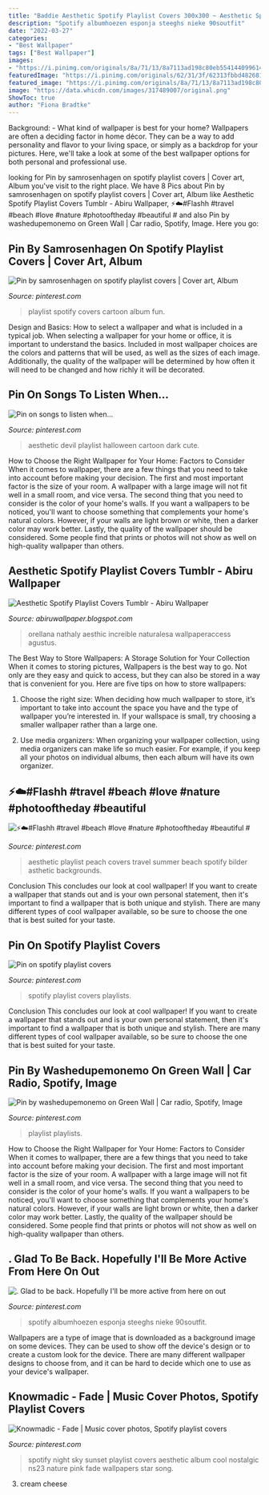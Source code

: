 ```yaml
---
title: "Baddie Aesthetic Spotify Playlist Covers 300x300 ~ Aesthetic Spotify Playlist Covers Tumblr"
description: "Spotify albumhoezen esponja steeghs nieke 90soutfit"
date: "2022-03-27"
categories:
- "Best Wallpaper"
tags: ["Best Wallpaper"]
images:
- "https://i.pinimg.com/originals/8a/71/13/8a7113ad198c80eb5541440996148e21.jpg"
featuredImage: "https://i.pinimg.com/originals/62/31/3f/62313fbbd4826815d6ecb66c4fbbbc86.png"
featured_image: "https://i.pinimg.com/originals/8a/71/13/8a7113ad198c80eb5541440996148e21.jpg"
image: "https://data.whicdn.com/images/317489007/original.png"
ShowToc: true
author: "Fiona Bradtke"
---
```



Background: - What kind of wallpaper is best for your home?
Wallpapers are often a deciding factor in home décor. They can be a way to add personality and flavor to your living space, or simply as a backdrop for your pictures. Here, we'll take a look at some of the best wallpaper options for both personal and professional use.

	

		
looking for Pin by samrosenhagen on spotify playlist covers | Cover art, Album you've visit to the right place. We have 8 Pics about Pin by samrosenhagen on spotify playlist covers | Cover art, Album like Aesthetic Spotify Playlist Covers Tumblr - Abiru Wallpaper, ⚡️☁️#Flashh #travel #beach #love #nature #photooftheday #beautiful # and also Pin by washedupemonemo on Green Wall | Car radio, Spotify, Image. Here you go:
		
    
## Pin By Samrosenhagen On Spotify Playlist Covers | Cover Art, Album

<img loading=lazy src="https://i.pinimg.com/originals/dc/38/99/dc389950444a7cdd7557afc95cb9403e.png" onerror="this.onerror=null;this.src='https://tse3.mm.bing.net/th?id=OIP.DDt1rPx7wv4sMjs2wRfCKgHaNL&amp;pid=15.1';" alt="Pin by samrosenhagen on spotify playlist covers | Cover art, Album">

_Source: pinterest.com_

>playlist spotify covers cartoon album fun. 

	

Design and Basics: How to select a wallpaper and what is included in a typical job.
When selecting a wallpaper for your home or office, it is important to understand the basics. Included in most wallpaper choices are the colors and patterns that will be used, as well as the sizes of each image. Additionally, the quality of the wallpaper will be determined by how often it will need to be changed and how richly it will be decorated.

    
## Pin On Songs To Listen When...

<img loading=lazy src="https://i.pinimg.com/736x/f7/29/1e/f7291e88b675a76fd1d71b7bf36a6324.jpg" onerror="this.onerror=null;this.src='https://tse1.mm.bing.net/th?id=OIP.5C2mPjvIFvKi_JRkhL2rugHaGt&amp;pid=15.1';" alt="Pin on songs to listen when...">

_Source: pinterest.com_

>aesthetic devil playlist halloween cartoon dark cute. 

	

How to Choose the Right Wallpaper for Your Home: Factors to Consider
When it comes to wallpaper, there are a few things that you need to take into account before making your decision. The first and most important factor is the size of your room. A wallpaper with a large image will not fit well in a small room, and vice versa. 
The second thing that you need to consider is the color of your home's walls. If you want a wallpapers to be noticed, you'll want to choose something that complements your home's natural colors. However, if your walls are light brown or white, then a darker color may work better. 
Lastly, the quality of the wallpaper should be considered. Some people find that prints or photos will not show as well on high-quality wallpaper than others.

    
## Aesthetic Spotify Playlist Covers Tumblr - Abiru Wallpaper

<img loading=lazy src="https://wi.wallpapertip.com/wsimgs/50-500433_aesthetic-chill-playlist-cover.jpg" onerror="this.onerror=null;this.src='https://tse4.mm.bing.net/th?id=OIP.4Q7H70kqQell9FTPV1jF0gAAAA&amp;pid=15.1';" alt="Aesthetic Spotify Playlist Covers Tumblr - Abiru Wallpaper">

_Source: abiruwallpaper.blogspot.com_

>orellana nathaly aesthic increible naturalesa wallpaperaccess agustus. 

	

The Best Way to Store Wallpapers: A Storage Solution for Your Collection
When it comes to storing pictures, Wallpapers is the best way to go. Not only are they easy and quick to access, but they can also be stored in a way that is convenient for you. Here are five tips on how to store wallpapers:
1) Choose the right size: When deciding how much wallpaper to store, it’s important to take into account the space you have and the type of wallpaper you’re interested in. If your wallspace is small, try choosing a smaller wallpaper rather than a large one.

2) Use media organizers: When organizing your wallpaper collection, using media organizers can make life so much easier. For example, if you keep all your photos on individual albums, then each album will have its own organizer.

    
## ⚡️☁️#Flashh #travel #beach #love #nature #photooftheday #beautiful #

<img loading=lazy src="https://i.pinimg.com/originals/62/31/3f/62313fbbd4826815d6ecb66c4fbbbc86.png" onerror="this.onerror=null;this.src='https://tse3.mm.bing.net/th?id=OIP.ZkiGL4r5J_Jz-OmFrKC_UwHaHa&amp;pid=15.1';" alt="⚡️☁️#Flashh #travel #beach #love #nature #photooftheday #beautiful #">

_Source: pinterest.com_

>aesthetic playlist peach covers travel summer beach spotify bilder asthetic backgrounds. 

	

Conclusion
This concludes our look at cool wallpaper! If you want to create a wallpaper that stands out and is your own personal statement, then it's important to find a wallpaper that is both unique and stylish. There are many different types of cool wallpaper available, so be sure to choose the one that is best suited for your taste.

    
## Pin On Spotify Playlist Covers

<img loading=lazy src="https://i.pinimg.com/originals/8a/71/13/8a7113ad198c80eb5541440996148e21.jpg" onerror="this.onerror=null;this.src='https://tse4.mm.bing.net/th?id=OIP._JhNF0HeJQtp0gAfEtzr6wHaNL&amp;pid=15.1';" alt="Pin on spotify playlist covers">

_Source: pinterest.com_

>spotify playlist covers playlists. 

	

Conclusion
This concludes our look at cool wallpaper! If you want to create a wallpaper that stands out and is your own personal statement, then it's important to find a wallpaper that is both unique and stylish. There are many different types of cool wallpaper available, so be sure to choose the one that is best suited for your taste.

    
## Pin By Washedupemonemo On Green Wall | Car Radio, Spotify, Image

<img loading=lazy src="https://data.whicdn.com/images/317489007/original.png" onerror="this.onerror=null;this.src='https://tse1.mm.bing.net/th?id=OIP.VKqq_4lUiPY4txHz5MAx_wAAAA&amp;pid=15.1';" alt="Pin by washedupemonemo on Green Wall | Car radio, Spotify, Image">

_Source: pinterest.com_

>playlist playlists. 

	

How to Choose the Right Wallpaper for Your Home: Factors to Consider
When it comes to wallpaper, there are a few things that you need to take into account before making your decision. The first and most important factor is the size of your room. A wallpaper with a large image will not fit well in a small room, and vice versa. 
The second thing that you need to consider is the color of your home's walls. If you want a wallpapers to be noticed, you'll want to choose something that complements your home's natural colors. However, if your walls are light brown or white, then a darker color may work better. 
Lastly, the quality of the wallpaper should be considered. Some people find that prints or photos will not show as well on high-quality wallpaper than others.

    
## . Glad To Be Back. Hopefully I&#039;ll Be More Active From Here On Out

<img loading=lazy src="https://i.pinimg.com/736x/ff/78/88/ff7888c0dbda299fd258ecb676408005.jpg" onerror="this.onerror=null;this.src='https://tse2.mm.bing.net/th?id=OIP.yM8esCa-bIdBDBd4HyKPogHaHa&amp;pid=15.1';" alt=". Glad to be back. Hopefully I&#039;ll be more active from here on out">

_Source: pinterest.com_

>spotify albumhoezen esponja steeghs nieke 90soutfit. 

	

Wallpapers are a type of image that is downloaded as a background image on some devices. They can be used to show off the device's design or to create a custom look for the device. There are many different wallpaper designs to choose from, and it can be hard to decide which one to use as your device's wallpaper.

    
## Knowmadic - Fade | Music Cover Photos, Spotify Playlist Covers

<img loading=lazy src="https://i.pinimg.com/originals/8d/c7/52/8dc752834195102e4cb630a53221255e.jpg" onerror="this.onerror=null;this.src='https://tse3.mm.bing.net/th?id=OIP.BbfUB02kWaGWgb7sMO-wDwHaHa&amp;pid=15.1';" alt="Knowmadic - Fade | Music cover photos, Spotify playlist covers">

_Source: pinterest.com_

>spotify night sky sunset playlist covers aesthetic album cool nostalgic ns23 nature pink fade wallpapers star song. 

	

3. cream cheese 

